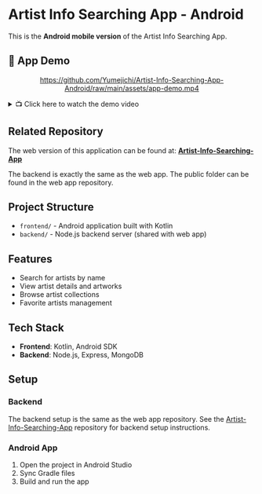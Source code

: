# Artist Info Searching App - Android

This is the **Android mobile version** of the Artist Info Searching App.

## 📱 App Demo

<div align="center">

https://github.com/Yumejichi/Artist-Info-Searching-App-Android/raw/main/assets/app-demo.mp4

</div>

<details>
<summary>📺 Click here to watch the demo video</summary>

<div align="center">
  
[![Watch the video](https://img.shields.io/badge/▶️-Play%20Demo%20Video-red?style=for-the-badge&logo=youtube)](https://github.com/Yumejichi/Artist-Info-Searching-App-Android/raw/main/assets/app-demo.mp4)

</div>

</details>

## Related Repository

The web version of this application can be found at: **[Artist-Info-Searching-App](https://github.com/Yumejichi/Artist-Info-Searching-App)**

The backend is exactly the same as the web app. The public folder can be found in the web app repository.

## Project Structure

- `frontend/` - Android application built with Kotlin
- `backend/` - Node.js backend server (shared with web app)

## Features

- Search for artists by name
- View artist details and artworks
- Browse artist collections
- Favorite artists management

## Tech Stack

- **Frontend**: Kotlin, Android SDK
- **Backend**: Node.js, Express, MongoDB

## Setup

### Backend
The backend setup is the same as the web app repository. See the [Artist-Info-Searching-App](https://github.com/fujitayumejitsu/Artist-Info-Searching-App) repository for backend setup instructions.

### Android App
1. Open the project in Android Studio
2. Sync Gradle files
3. Build and run the app
